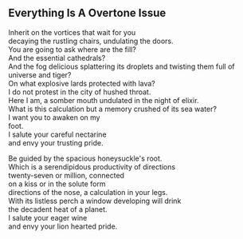 Everything Is A Overtone Issue
------------------------------
  
Inherit on the vortices that wait for you  
decaying the rustling chairs, undulating the doors.  
You are going to ask where are the fill?  
And the essential cathedrals?  
And the fog delicious splattering its droplets and twisting them full of  
universe and tiger?  
On what explosive lards protected with lava?  
I do not protest in the city of hushed throat.  
Here I am, a somber mouth undulated in the night of elixir.  
What is this calculation but a memory crushed of its sea water?  
I want you to awaken on my  
foot.  
I salute your careful nectarine  
and envy your trusting pride.  
  
Be guided by the spacious honeysuckle's root.  
Which is a serendipidous productivity of directions  
twenty-seven or million, connected  
on a kiss or in the solute form  
directions of the nose, a calculation in your legs.  
With its listless perch a window developing will drink  
the decadent heat of a planet.  
I salute your eager wine  
and envy your lion hearted pride.  
